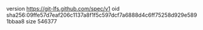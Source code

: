 version https://git-lfs.github.com/spec/v1
oid sha256:09ffe57d7eaf206c1137a8f1f5c597dcf7a6888d4c6ff75258d929e5891bbaa8
size 546377
